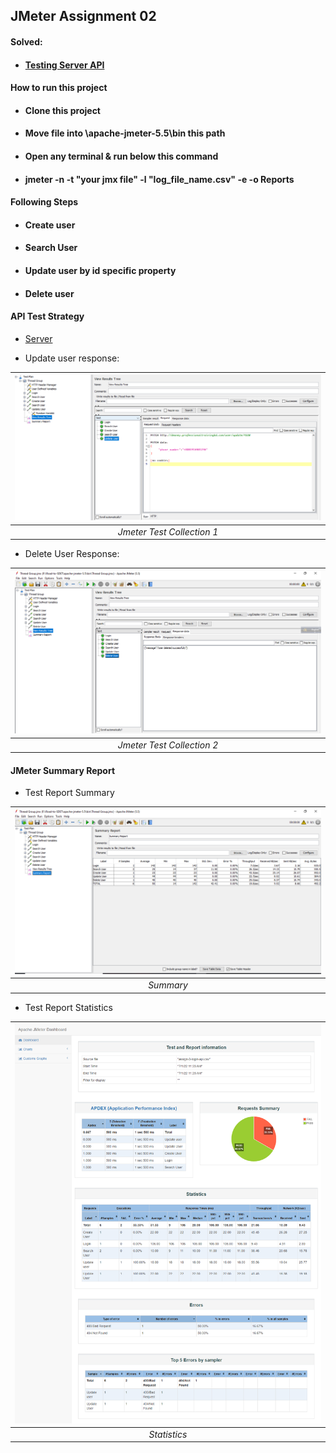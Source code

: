 ## JMeter Assignment 02

#### **Solved:**

- #### [Testing Server API](http://dmoney.professionaltrainingbd.com)

#### How to run this project

- #### Clone this project

- #### Move file into **\apache-jmeter-5.5\bin** this path

- #### Open any terminal & run below this command

- #### jmeter -n -t "your jmx file" -l "log_file_name.csv" -e -o Reports

#### Following Steps

- #### Create user

- #### Search User

- #### Update user by id specific property

- #### Delete user

#### API Test Strategy

- [Server](https://demoqa.com/BookStore/v1/Books)

- Update user response:

| ![Jmeter Results Tree](./Images/UpdateApiresponse.PNG) |
| :--------------------------------------------------: |
|              _Jmeter Test Collection 1_              |

- Delete User Response:

| ![Jmeter Summary Reports](./Images/DeleteUser.PNG) |
| :--------------------------------------------------: |
|              _Jmeter Test Collection 2_              |

#### **JMeter Summary Report**

- Test Report Summary

| ![Test Case 1](./Images/SummeryReport.PNG) |
| :-----------------------------------------: |
|                  _Summary_                  |

- Test Report Statistics

| ![Test Case 2](./Images/ApacheJMeterDashboard.png) |
| :-----------------------------------------: |
|                _Statistics_                 |
